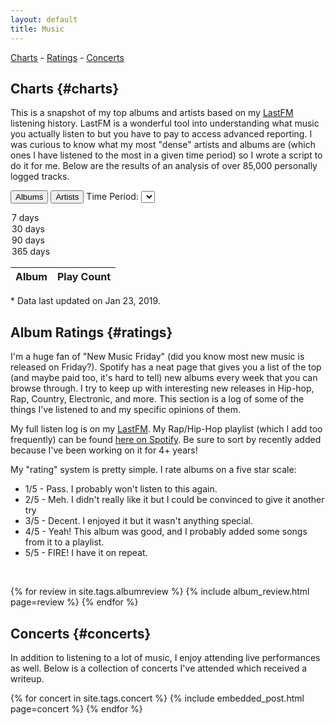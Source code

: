 ```yaml
---
layout: default
title: Music
---
```


<script type="text/javascript">
  document.addEventListener('DOMContentLoaded', function() {
    var data = {
      "Album": {
        "7": [{"item":"A State Of Trance Year Mix 2018 (Mixed by Armin van Buuren)","count":113},{"item":"ASTROWORLD","count":98},{"item":"TESTING","count":77},{"item":"DAMN.","count":77},{"item":"Still Striving","count":65},{"item":"A State Of Trance Episode 871","count":57},{"item":"Starboy","count":54},{"item":"The Turnpike Troubadours","count":52},{"item":"50 Number Ones","count":51},{"item":"Scorpion","count":50},{"item":"Die Lit","count":48}],
        "30": [{"item":"ASTROWORLD","count":191},{"item":"TESTING","count":125},{"item":"A State Of Trance Year Mix 2018 (Mixed by Armin van Buuren)","count":119},{"item":"DAMN.","count":105},{"item":"Still Striving","count":93},{"item":"The Turnpike Troubadours","count":86},{"item":"NOT ALL HEROES WEAR CAPES (Deluxe)","count":70},{"item":"Kamikaze","count":66},{"item":"Not All Heroes Wear Capes","count":61},{"item":"Trilogy","count":61},{"item":"Scorpion","count":60}],
        "90": [{"item":"ASTROWORLD","count":251},{"item":"TESTING","count":197},{"item":"DAMN.","count":162},{"item":"NOT ALL HEROES WEAR CAPES (Deluxe)","count":148},{"item":"Still Striving","count":129},{"item":"A State Of Trance Year Mix 2018 (Mixed by Armin van Buuren)","count":119},{"item":"Trilogy","count":99},{"item":"The Turnpike Troubadours","count":98},{"item":"Goodbye Normal Street","count":96},{"item":"Kamikaze","count":92},{"item":"Diamonds & Gasoline","count":87}],
        "365": [{"item":"ASTROWORLD","count":337},{"item":"Still Striving","count":303},{"item":"TESTING","count":288},{"item":"DAMN.","count":262},{"item":"The Turnpike Troubadours","count":196},{"item":"Goodbye Normal Street","count":169},{"item":"Diamonds & Gasoline","count":157},{"item":"Trilogy","count":155},{"item":"XXYYXX","count":150},{"item":"If You're Reading This It's Too Late","count":149},{"item":"NOT ALL HEROES WEAR CAPES (Deluxe)","count":148}],
      },
      "Artist": {
        "7": [{"item":"Travi$ Scott","count":114},{"item":"Kid Cudi","count":114},{"item":"Flume","count":95},{"item":"A$AP Rocky","count":90},{"item":"Jack Johnson","count":89},{"item":"Pat Green","count":82},{"item":"Drake","count":75},{"item":"Kendrick Lamar","count":68},{"item":"Arkasia","count":63},{"item":"Eminem","count":59},{"item":"Turnpike Troubadours","count":59}],
        "30": [{"item":"Metro Boomin","count":124},{"item":"A$AP Ferg","count":118},{"item":"The Weeknd","count":115},{"item":"Kid Cudi","count":114},{"item":"Travi$ Scott","count":102},{"item":"Pat Green","count":98},{"item":"Kendrick Lamar","count":97},{"item":"Flume","count":95},{"item":"Turnpike Troubadours","count":95},{"item":"Jack Johnson","count":93},{"item":"Drake","count":92}],
        "90": [{"item":"Drake","count":162},{"item":"Metro Boomin","count":158},{"item":"Randy Rogers Band","count":157},{"item":"The Weeknd","count":156},{"item":"A$AP Ferg","count":151},{"item":"Travi$ Scott","count":144},{"item":"Gucci Mane","count":140},{"item":"Pat Green","count":139},{"item":"Ryan Bingham","count":136},{"item":"Turnpike Troubadours","count":135},{"item":"Kendrick Lamar","count":132}],
        "365": [{"item":"Kendrick Lamar","count":474},{"item":"Turnpike Troubadours","count":371},{"item":"J. Cole","count":358},{"item":"Travi$ Scott","count":357},{"item":"The Weeknd","count":343},{"item":"Drake","count":337},{"item":"Pat Green","count":335},{"item":"ScHoolboy Q","count":334},{"item":"Kid Cudi","count":332},{"item":"A$AP Rocky","count":327},{"item":"Ryan Bingham","count":326}],
      }
    };

    var albumsOrArtists = "Album";
    var timePeriod = "90";
    var playCountTypeHeading = document.getElementById('play-count-type-heading');
    var playCountTable = document.getElementById('play-count-table-body');
    var albumButton = document.getElementById('play-count-type-album');
    var artistButton = document.getElementById('play-count-type-artist');
    var timePeriodSelect = document.getElementById('play-count-time-period-select');

    var createRow = function(itemName, count) {
      var row = document.createElement("tr");
      var col1 = document.createElement("td");
      var col2 = document.createElement("td");

      col1.innerText = itemName;
      col2.innerText = count;

      row.appendChild(col1);
      row.appendChild(col2);

      return row;
    };

    var refreshChartTable = function() {
      playCountTypeHeading.innerText = albumsOrArtists;

      while (playCountTable.firstChild) {
        playCountTable.removeChild(playCountTable.firstChild);
      }

      var selectedData = data[albumsOrArtists][timePeriod];
      selectedData.forEach(function(dataPiece) {
        playCountTable.appendChild(
          createRow(dataPiece["item"], dataPiece["count"]));
      });
    };

    albumButton.addEventListener('click', function() {
      albumsOrArtists = "Album";
      refreshChartTable();
    });
    artistButton.addEventListener('click', function() {
      albumsOrArtists = "Artist";
      refreshChartTable();
    });
    timePeriodSelect.addEventListener('change', function() {
      timePeriod = timePeriodSelect.options[timePeriodSelect.selectedIndex].value.toString();
      refreshChartTable(); 
    });

    refreshChartTable();
  });
</script>

<div class="text-center"><a href="#charts">Charts</a> - <a href="#ratings">Ratings</a> - <a href="#concerts">Concerts</a></div>

## Charts {#charts}

This is a snapshot of my top albums and artists based on my [LastFM](https://www.last.fm/user/brentwalther) listening history. LastFM is a wonderful tool into understanding what music you actually listen to but you have to pay to access advanced reporting. I was curious to know what my most "dense" artists and albums are (which ones I have listened to the most in a given time period) so I wrote a script to do it for me. Below are the results of an analysis of over 85,000 personally logged tracks.

<button id="play-count-type-album">Albums</button>
<button id="play-count-type-artist">Artists</button>
<label for="play-count-time-period-select">Time Period:</label>
<select id="play-count-time-period-select">
  <option value="7">7 days</option>
  <option value="30">30 days</option>
  <option value="90" selected="selected">90 days</option>
  <option value="365">365 days</option>
</select>

<table class="full-width">
  <thead>
    <tr>
      <th id="play-count-type-heading" class="full-width">Album</th>
      <th>Play Count</th>
    </tr>
  </thead>
  <tbody id="play-count-table-body" class="full-width">
  </tbody>
</table>
<p class="muted">* Data last updated on Jan 23, 2019.</p>

## Album Ratings {#ratings}

I'm a huge fan of "New Music Friday" (did you know most new music is released on Friday?). Spotify has a neat page that gives you a list of the top (and maybe paid too, it's hard to tell) new albums every week that you can browse through. I try to keep up with interesting new releases in Hip-hop, Rap, Country, Electronic, and more. This section is a log of some of the things I've listened to and my specific opinions of them.

My full listen log is on my [LastFM](https://www.last.fm/user/brentwalther). My Rap/Hip-Hop playlist (which I add too frequently) can be found [here on Spotify](https://open.spotify.com/user/121624922/playlist/5Rup4WYBgxlnXh1kCV0WCw?si=YYg3wxCzTYOzSYBArmBwoQ). Be sure to sort by recently added because I've been working on it for 4+ years!

My "rating" system is pretty simple. I rate albums on a five star scale:

- 1/5 - Pass. I probably won't listen to this again.
- 2/5 - Meh. I didn't really like it but I could be convinced to give it another try
- 3/5 - Decent. I enjoyed it but it wasn't anything special.
- 4/5 - Yeah! This album was good, and I probably added some songs from it to a playlist.
- 5/5 - FIRE! I have it on repeat.

<br><!-- hack <br> to prevent the first review from being scooped up in the generated <li> above. I don't know why it does that. -->

{% for review in site.tags.albumreview %}
  {% include album_review.html page=review %}
{% endfor %}

## Concerts {#concerts}

In addition to listening to a lot of music, I enjoy attending live performances as well. Below is a collection of concerts I've attended which received a writeup.

{% for concert in site.tags.concert %}
  {% include embedded_post.html page=concert %}
{% endfor %}
